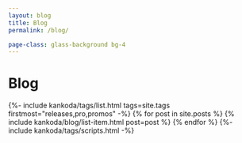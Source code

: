 ```yaml
---
layout: blog
title: Blog
permalink: /blog/

page-class: glass-background bg-4
---
```


<h1>Blog</h1>

<div class="blog list">
    {%- include kankoda/tags/list.html tags=site.tags firstmost="releases,pro,promos" -%}
    {% for post in site.posts %}
    {% include kankoda/blog/list-item.html post=post %}
    {% endfor %}
    {%- include kankoda/tags/scripts.html -%}
</div>